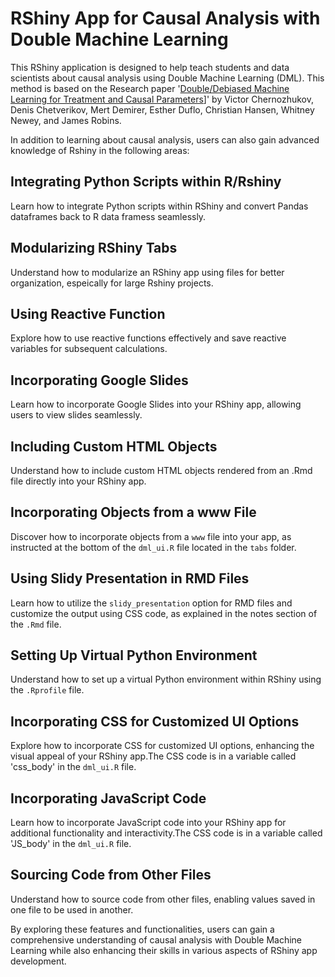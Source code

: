 
# RShiny App for Causal Analysis with Double Machine Learning

This RShiny application is designed to help teach students and data scientists about causal analysis using Double Machine Learning (DML). This method is based on the Research paper '[Double/Debiased Machine Learning for Treatment and Causal Parameters](https://arxiv.org/abs/1608.00060)]' by Victor Chernozhukov, Denis Chetverikov, Mert Demirer, Esther Duflo, Christian Hansen, Whitney Newey, and James Robins. 

In addition to learning about causal analysis, users can also gain advanced knowledge of Rshiny in the following areas:

## Integrating Python Scripts within R/Rshiny

Learn how to integrate Python scripts within RShiny and convert Pandas dataframes back to R data framess seamlessly.

## Modularizing RShiny Tabs

Understand how to modularize an RShiny app using files for better organization, espeically for large Rshiny projects.

## Using Reactive Function

Explore how to use reactive functions effectively and save reactive variables for subsequent calculations.

## Incorporating Google Slides

Learn how to incorporate Google Slides into your RShiny app, allowing users to view slides seamlessly.

## Including Custom HTML Objects

Understand how to include custom HTML objects rendered from an .Rmd file directly into your RShiny app.

## Incorporating Objects from a www File

Discover how to incorporate objects from a `www` file into your app, as instructed at the bottom of the `dml_ui.R` file located in the `tabs` folder.

## Using Slidy Presentation in RMD Files

Learn how to utilize the `slidy_presentation` option for RMD files and customize the output using CSS code, as explained in the notes section of the `.Rmd` file.

## Setting Up Virtual Python Environment

Understand how to set up a virtual Python environment within RShiny using the `.Rprofile` file.

## Incorporating CSS for Customized UI Options

Explore how to incorporate CSS for customized UI options, enhancing the visual appeal of your RShiny app.The CSS code is in a variable called 'css_body' in the  `dml_ui.R` file.

## Incorporating JavaScript Code

Learn how to incorporate JavaScript code into your RShiny app for additional functionality and interactivity.The CSS code is in a variable called 'JS_body' in the  `dml_ui.R` file.

## Sourcing Code from Other Files

Understand how to source code from other files, enabling values saved in one file to be used in another.

By exploring these features and functionalities, users can gain a comprehensive understanding of causal analysis with Double Machine Learning while also enhancing their skills in various aspects of RShiny app development.

